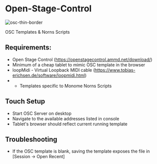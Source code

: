 # Open-Stage-Control

![osc-thin-border](https://user-images.githubusercontent.com/867946/193485562-66c61d75-6681-4fd7-b1ab-c5f22e8a7578.png)

OSC Templates & Norns Scripts

## Requirements:
 - Open Stage Control (https://openstagecontrol.ammd.net/download/)
 - Minimum of a cheap tablet to mimic OSC template in the browser
 - loopMidi - Virtual Loopback MIDI cable (https://www.tobias-erichsen.de/software/loopmidi.html)
 - * Templates specific to Monome Norns Scripts
 
## Touch Setup
 - Start OSC Server on desktop
 - Navigate to the available addresses listed in console
 - Tablet's browser should reflect current running template

## Troubleshooting
 - If the OSC template is blank, saving the template exposes the file in [Session -> Open Recent]
